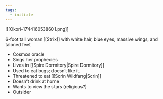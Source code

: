 ```yaml
---
tags:
  - initiate
---
```


![[Okori-1744160538601.png]]

6-foot tall woman [[Strix]] with white hair, blue eyes, massive wings, and taloned feet
* Cosmos oracle
* Sings her prophecies
* Lives in [[Spire Dormitory|Spire Dormitory]]
* Used to eat bugs; doesn‘t like it.
* Threatened to eat [[Scrin Wildfang|Scrin]] 
* Doesn‘t drink at home
* Wants to view the stars (religious?)
* Outsider
